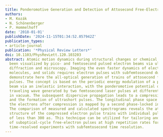 ```yaml
---
title: Ponderomotive Generation and Detection of Attosecond Free-Electron Pulse Trains
authors:
- M. Kozák
- N. Schönenberger
- P. Hommelhoff
date: '2018-01-01'
publishDate: '2024-11-15T01:34:52.057942Z'
publication_types:
- article-journal
publication: '*Physical Review Letters*'
doi: 10.1103/PhysRevLett.120.103203
abstract: Atomic motion dynamics during structural changes or chemical reactions have
  been visualized by pico- and femtosecond pulsed electron beams via ultrafast electron
  diffraction and microscopy. Imaging the even faster dynamics of electrons in atoms,
  molecules, and solids requires electron pulses with subfemtosecond durations. We
  demonstrate here the all-optical generation of trains of attosecond free-electron
  pulses. The concept is based on the periodic energy modulation of a pulsed electron
  beam via an inelastic interaction, with the ponderomotive potential of an optical
  traveling wave generated by two femtosecond laser pulses at different frequencies
  in vacuum. The subsequent dispersive propagation leads to a compression of the electrons
  and the formation of ultrashort pulses. The longitudinal phase space evolution of
  the electrons after compression is mapped by a second phase-locked interaction.
  The comparison of measured and calculated spectrograms reveals the attosecond temporal
  structure of the compressed electron pulse trains with individual pulse durations
  of less than 300 as. This technique can be utilized for tailoring and initial characterization
  of suboptical-cycle free-electron pulses at high repetition rates for stroboscopic
  time-resolved experiments with subfemtosecond time resolution.
---
```

